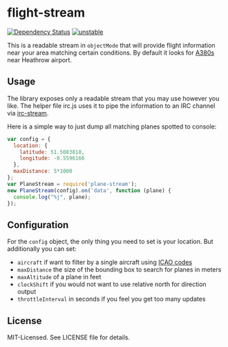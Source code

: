 # flight-stream
[![Dependency Status](https://david-dm.org/clux/flight-stream.png)](https://david-dm.org/clux/flight-stream)
[![unstable](http://hughsk.github.io/stability-badges/dist/unstable.svg)](http://nodejs.org/api/documentation.html#documentation_stability_index)

This is a readable stream in `objectMode` that will provide flight information near your area matching certain conditions. By default it looks for [A380s](http://en.wikipedia.org/wiki/Airbus_A380) near Heathrow airport.

## Usage
The library exposes only a readable stream that you may use however you like. The helper file irc.js uses it to pipe the information to an IRC channel via [irc-stream](http://npmjs.org/package/irc-stream).

Here is a simple way to just dump all matching planes spotted to console:

```js
var config = {
  location: {
    latitude: 51.5083818,
    longitude: -0.5596166
  },
  maxDistance: 5*1000
};
var PlaneStream = require('plane-stream');
new PlaneStream(config).on('data', function (plane) {
  console.log("%j", plane);
});
```

## Configuration
For the `config` object, the only thing you need to set is your location. But additionally you can set:

- `aircraft` if want to filter by a single aircraft using [ICAO codes](http://en.wikipedia.org/wiki/ICAO_aircraft_type_designator)
- `maxDistance` the size of the bounding box to search for planes in meters
- `maxAltitude` of a plane in feet
- `clockShift` if you would not want to use relative north for direction output
- `throttleInterval` in seconds if you feel you get too many updates

## License
MIT-Licensed. See LICENSE file for details.
